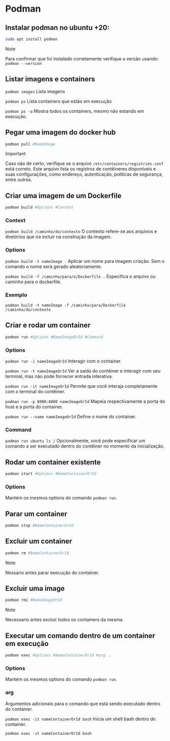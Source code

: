 # Podman

## Instalar podman no ubuntu +20:

```bash
sudo apt install podman
```

> [!NOTE]
> Para confirmar que foi instalado corretamente verifique a versão usando: `podman --version`

## Listar imagens e containers

`podman images` Lista imagens

`podman ps` Lista containers que estão em execução

`podman ps -a` Mostra todos os containers, mesmo não estando em execução.

## Pegar uma imagem do docker hub

```bash
podman pull #NameImage
```

> [!IMPORTANT]
> Caso não de certo, verifique se o arquivo `/etc/containers/registries.conf` está correto. Este arquivo lista os registros de contêineres disponíveis e suas configurações, como endereço, autenticação, políticas de segurança, entre outros.

## Criar uma imagem de um Dockerfile

```bash
podman build #Options #Context
```
### Context

`podman build /caminho/do/contexto` O contexto refere-se aos arquivos e diretórios que ira incluir na construção da imagem. 

### Options

`podman build -t nameImage .` Aplicar um nome para imagem criação. Sem o comando o nome será gerado aleatoriamente.

`podman build -f /caminho/para/o/Dockerfile .` Especifica o arquivo ou caminho para o dockerfile.

### Exemplo

`podman build -t nameImage -f /caminho/para/Dockerfile /caminho/do/contexto`

## Criar e rodar um container

```bash
podman run #Options #NameImageOrId #Command
```

### Options

`podman run -i nameImageOrId` Interagir com o container.

`podman run -t nameImageOrId` Ver a saída do contêiner e interagir com seu terminal, mas não pode fornecer entrada interativa.

`podman run -it nameImageOrId` Permite que você interaja completamente com o terminal do contêiner.

`podman run -p 8000:8000 nameImageOrId` Mapeia respectivamente a porta do host e a porta do container.

`podman run --name nameImageOrId` Define o nome do container.

### Command

`podman run ubuntu ls /` Opcionalmente, você pode especificar um comando a ser executado dentro do contêiner no momento da inicialização. 

## Rodar um container existente

```bash
podman start #Options #NameContainerOrId
```

### Options

Mantém os mesmos options do comando `podman run`.

## Parar um container

```bash
podman stop #NameContainerOrId
``` 

## Excluir um container

```bash
podman rm #NameContainerOrId
```
> [!NOTE]
> Nessario antes parar execução do container.

## Excluir uma image

```bash
podman rmi #NameImageOrId 
```

> [!NOTE]
> Necessario antes excluir todos os containers da mesma.

## Executar um comando dentro de um container em execução

```bash
podman exec #Options #NameContainerOrId #arg...
```

### Options 

Mantém os mesmos options do comando `podman run`.

### arg

Argumentos adicionais para o comando que está sendo executado dentro do container.

`podman exec -it nameContainerOrId bash` Inicia um shell bash dentro do container.

`podman exec -it nameContainerOrId bash`


